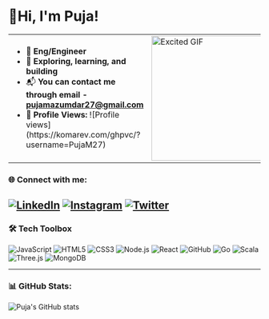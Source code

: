 # 🌼Hi, I'm Puja!

<table>
  <tr>
    <td>
      <ul>
        <li>🚀 <strong>Eng/Engineer</strong></li>
        <li>🌱 <strong>Exploring, learning, and building</strong></li>
        <li>📬 <strong>You can contact me through email - <a href="mailto:pujamazumdar27@gmail.com">pujamazumdar27@gmail.com</a></strong></li>
        <li>👀 <strong>Profile Views: </strong> ![Profile views](https://komarev.com/ghpvc/?username=PujaM27)</li>
      </ul>
    </td>
    <td>
      <img src="https://i.giphy.com/media/v1.Y2lkPTc5MGI3NjExdzJ4OWJkbmhheW5naG13dWh0emsxNjlyMjRzemZkdnRweGkzODkxayZlcD12MV9pbnRlcm5hbF9naWZfYnlfaWQmY3Q9Zw/lNLPKnfJU5YWz1pO0v/giphy.gif" width="250px" alt="Excited GIF" />
    </td>
  </tr>
</table>



### 🌐 Connect with me:
[![LinkedIn](https://img.shields.io/badge/LinkedIn-blue?style=for-the-badge&logo=linkedin&logoColor=white)](https://www.linkedin.com/in/pujamazumdar/)
[![Instagram](https://img.shields.io/badge/Instagram-E4405F?style=for-the-badge&logo=instagram&logoColor=white)](https://www.instagram.com/_puja_m27_/)
[![Twitter](https://img.shields.io/badge/Twitter-1DA1F2?style=for-the-badge&logo=twitter&logoColor=white)](https://x.com/__sweetooth_)
---

### 🛠️ Tech Toolbox

![JavaScript](https://img.shields.io/badge/JavaScript-F7DF1E?style=for-the-badge&logo=javascript&logoColor=black)
![HTML5](https://img.shields.io/badge/HTML5-E34F26?style=for-the-badge&logo=html5&logoColor=white)
![CSS3](https://img.shields.io/badge/CSS3-1572B6?style=for-the-badge&logo=css3&logoColor=white)
![Node.js](https://img.shields.io/badge/Node.js-339933?style=for-the-badge&logo=nodedotjs&logoColor=white)
![React](https://img.shields.io/badge/React-61DAFB?style=for-the-badge&logo=react&logoColor=black)
![GitHub](https://img.shields.io/badge/GitHub-181717?style=for-the-badge&logo=github&logoColor=white)
![Go](https://img.shields.io/badge/Go-00ADD8?style=for-the-badge&logo=go&logoColor=white)
![Scala](https://img.shields.io/badge/Scala-DC322F?style=for-the-badge&logo=scala&logoColor=white)
![Three.js](https://img.shields.io/badge/Three.js-000000?style=for-the-badge&logo=three.js&logoColor=white)
![MongoDB](https://img.shields.io/badge/MongoDB-47A248?style=for-the-badge&logo=mongodb&logoColor=white)


---

### 📊 GitHub Stats:
![Puja's GitHub stats](https://github-readme-stats.vercel.app/api?username=PujaM27&show_icons=true&theme=radical)
